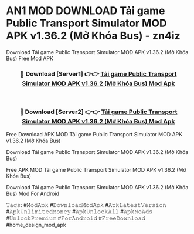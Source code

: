 # AN1 MOD DOWNLOAD Tải game Public Transport Simulator MOD APK v1.36.2 (Mở Khóa Bus) - zn4iz
Download Tải game Public Transport Simulator MOD APK v1.36.2 (Mở Khóa Bus) Free Mod APK

<div align="center">
<h3>🔴 Download [Server1] 👉👉 <a href="https://apk-comot.site?title=Tải_game_Public_Transport_Simulator_MOD_APK_v1.36.2_(Mở_Khóa_Bus)">Tải game Public Transport Simulator MOD APK v1.36.2 (Mở Khóa Bus) Mod Apk</a></h3><br>

<h3>🔴 Download [Server2] 👉👉 <a href="https://apk-comot.site?title=Tải_game_Public_Transport_Simulator_MOD_APK_v1.36.2_(Mở_Khóa_Bus)">Tải game Public Transport Simulator MOD APK v1.36.2 (Mở Khóa Bus) Mod Apk</a></h3>
</div>


Free Download APK MOD Tải game Public Transport Simulator MOD APK v1.36.2 (Mở Khóa Bus)

Download Tải game Public Transport Simulator MOD APK v1.36.2 (Mở Khóa Bus) 

Free APK MOD Tải game Public Transport Simulator MOD APK v1.36.2 (Mở Khóa Bus) 

Download Tải game Public Transport Simulator MOD APK v1.36.2 (Mở Khóa Bus) Mod For Android

𝚃𝚊𝚐𝚜: #𝙼𝚘𝚍𝙰𝚙𝚔 #𝙳𝚘𝚠𝚗𝚕𝚘𝚊𝚍𝙼𝚘𝚍𝙰𝚙𝚔 #𝙰𝚙𝚔𝙻𝚊𝚝𝚎𝚜𝚝𝚅𝚎𝚛𝚜𝚒𝚘𝚗 #𝙰𝚙𝚔𝚄𝚗𝚕𝚒𝚖𝚒𝚝𝚎𝚍𝙼𝚘𝚗𝚎𝚢 #𝙰𝚙𝚔𝚄𝚗𝚕𝚘𝚌𝚔𝙰𝚕𝚕 #𝙰𝚙𝚔𝙽𝚘𝙰𝚍𝚜 #𝚄𝚗𝚕𝚘𝚌𝚔𝙿𝚛𝚎𝚖𝚒𝚞𝚖 #𝙵𝚘𝚛𝙰𝚗𝚍𝚛𝚘𝚒𝚍 #𝙵𝚛𝚎𝚎𝙳𝚘𝚠𝚗𝚕𝚘𝚊𝚍 #home_design_mod_apk